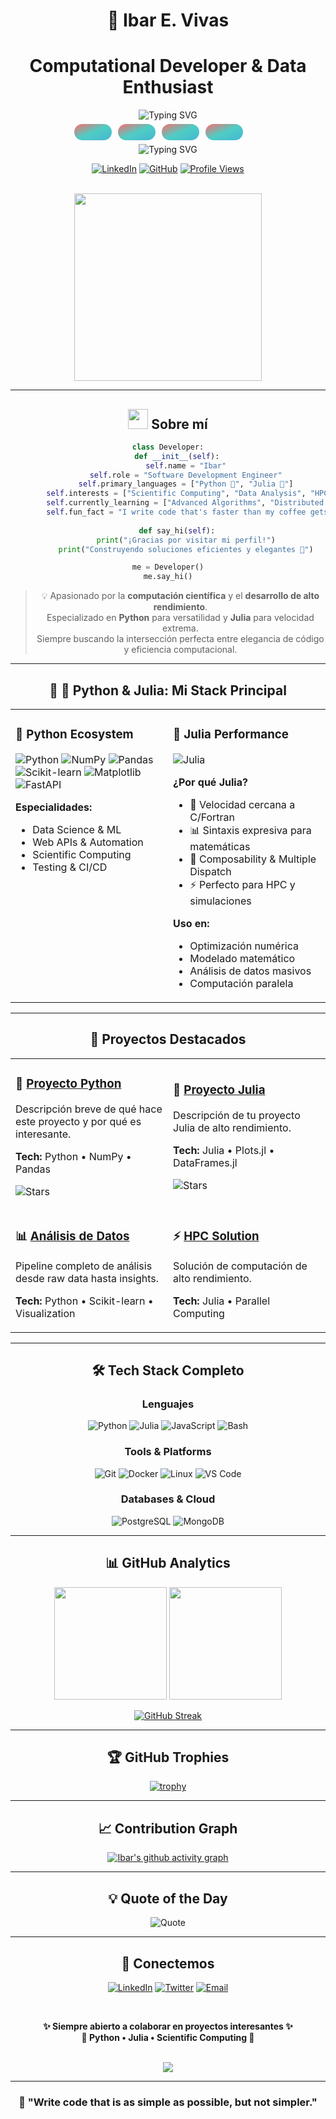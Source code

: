 <!--
**Ibarjl/Ibarjl** is a ✨ _special_ ✨ repository because its `README.md` (this file) appears on your GitHub profile.

Here are some ideas to get you started:

- 🔭 I’m currently working on ...
- 🌱 I’m currently learning ...
- 👯 I’m looking to collaborate on ...
- 🤔 I’m looking for help with ...
- 💬 Ask me about ...
- 📫 How to reach me: ...
- 😄 Pronouns: ...
- ⚡ Fun fact: ...
-->

<!--
**Ibarjl/Ibarjl** is a ✨ _special_ ✨ repository because its `README.md` (this file) appears on your GitHub profile.
-->

<div align="center">
  
# 🌟 Ibar E. Vivas
# Computational Developer & Data Enthusiast

<img src="https://readme-typing-svg.herokuapp.com?font=Fira+Code&weight=600&size=28&pause=20000&color=F75C7E&center=true&vCenter=true&width=600&lines=Python+%7C+Julia+Developer;Scientific+Computing;High-Performance+Code;Data+Science+%26+Analytics" alt="Typing SVG" />

<div align="center">

<!-- CABECERA CON ANIMACIÓN Y GRADIENTE -->


<!-- Gradiente SVG personalizado tipo snake segment -->
<svg width="320" height="38" viewBox="0 0 320 38" fill="none" xmlns="http://www.w3.org/2000/svg">
  <defs>
    <linearGradient id="snake-gradient" x1="0%" y1="0%" x2="100%" y2="100%">
      <stop offset="0%" stop-color="#ff6b6b"/>
      <stop offset="50%" stop-color="#4ecdc4"/>
      <stop offset="100%" stop-color="#45b7d1"/>
    </linearGradient>
  </defs>
  <rect x="10" y="6" width="60" height="26" rx="13" fill="url(#snake-gradient)" />
  <rect x="80" y="6" width="60" height="26" rx="13" fill="url(#snake-gradient)" />
  <rect x="150" y="6" width="60" height="26" rx="13" fill="url(#snake-gradient)" />
  <rect x="220" y="6" width="60" height="26" rx="13" fill="url(#snake-gradient)" />
</svg>

<br/>

<!-- Typing animation -->
<img src="https://readme-typing-svg.demolab.com?font=Fira+Code&weight=600&size=22&duration=3000&pause=2000&color=F75C7E&center=true&vCenter=true&repeat=true&width=600&lines=Python+%7C+Julia+Developer+%F0%9F%90%8D%F0%9F%94%B4;Scientific+Computing+%E2%9A%A1;High-Performance+Code+%F0%9F%9A%80;Data+Science+%26+Analytics+%F0%9F%93%8A" alt="Typing SVG" />

<br/>



<!-- Social links -->
[![LinkedIn](https://img.shields.io/badge/LinkedIn-%230077B5.svg?style=for-the-badge&logo=linkedin&logoColor=white)](https://linkedin.com/in/ibarvivas)
[![GitHub](https://img.shields.io/badge/GitHub-%23121011.svg?style=for-the-badge&logo=github&logoColor=white)](https://github.com/Ibarjl)
[![Profile Views](https://komarev.com/ghpvc/?username=Ibarjl&style=for-the-badge&color=blueviolet&label=Profile+Views)](https://github.com/Ibarjl)

<br/>

<!-- GIF decorativo opcional -->
<img src="https://user-images.githubusercontent.com/73097560/115834477-dbab4500-a447-11eb-908a-139a6edaec5c.gif" width="300">

</div>

---

## <img src="https://media2.giphy.com/media/QssGEmpkyEOhBCb7e1/giphy.gif?cid=ecf05e47a0n3gi1bfqntqmob8g9aid1oyj2wr3ds3mg700bl&rid=giphy.gif" width="32px" height="32px"> Sobre mí

```python
class Developer:
    def __init__(self):
        self.name = "Ibar"
        self.role = "Software Development Engineer"
        self.primary_languages = ["Python 🐍", "Julia 🔴"]
        self.interests = ["Scientific Computing", "Data Analysis", "HPC"]
        self.currently_learning = ["Advanced Algorithms", "Distributed Systems"]
        self.fun_fact = "I write code that's faster than my coffee gets cold ☕"
    
    def say_hi(self):
        print("¡Gracias por visitar mi perfil!")
        print("Construyendo soluciones eficientes y elegantes 🚀")

me = Developer()
me.say_hi()
```

> 💡 Apasionado por la **computación científica** y el **desarrollo de alto rendimiento**.  
> Especializado en **Python** para versatilidad y **Julia** para velocidad extrema.  
> Siempre buscando la intersección perfecta entre elegancia de código y eficiencia computacional.

---

## 🐍 🔴 Python & Julia: Mi Stack Principal

<table>
<tr>
<td width="50%" valign="top">

### 🐍 Python Ecosystem
![Python](https://img.shields.io/badge/Python-3776AB?style=for-the-badge&logo=python&logoColor=white)
![NumPy](https://img.shields.io/badge/NumPy-013243?style=for-the-badge&logo=numpy&logoColor=white)
![Pandas](https://img.shields.io/badge/Pandas-150458?style=for-the-badge&logo=pandas&logoColor=white)
![Scikit-learn](https://img.shields.io/badge/Scikit--learn-F7931E?style=for-the-badge&logo=scikitlearn&logoColor=white)
![Matplotlib](https://img.shields.io/badge/Matplotlib-11557c?style=for-the-badge&logo=python&logoColor=white)
![FastAPI](https://img.shields.io/badge/FastAPI-009688?style=for-the-badge&logo=fastapi&logoColor=white)

**Especialidades:**
- Data Science & ML
- Web APIs & Automation
- Scientific Computing
- Testing & CI/CD

</td>
<td width="50%" valign="top">

### 🔴 Julia Performance
![Julia](https://img.shields.io/badge/Julia-9558B2?style=for-the-badge&logo=julia&logoColor=white)

**¿Por qué Julia?**
- 🚀 Velocidad cercana a C/Fortran
- 📊 Sintaxis expresiva para matemáticas
- 🔧 Composability & Multiple Dispatch
- ⚡ Perfecto para HPC y simulaciones

**Uso en:**
- Optimización numérica
- Modelado matemático
- Análisis de datos masivos
- Computación paralela

</td>
</tr>
</table>

---

## 🚀 Proyectos Destacados

<table>
<tr>
<td width="50%">

### 🐍 [Proyecto Python](https://github.com/Ibarjl/REPO1)
Descripción breve de qué hace este proyecto y por qué es interesante.

**Tech:** Python • NumPy • Pandas

![Stars](https://img.shields.io/github/stars/Ibarjl/REPO1?style=social)

</td>
<td width="50%">

### 🔴 [Proyecto Julia](https://github.com/Ibarjl/REPO2)
Descripción de tu proyecto Julia de alto rendimiento.

**Tech:** Julia • Plots.jl • DataFrames.jl

![Stars](https://img.shields.io/github/stars/Ibarjl/REPO2?style=social)

</td>
</tr>
<tr>
<td width="50%">

### 📊 [Análisis de Datos](https://github.com/Ibarjl/REPO3)
Pipeline completo de análisis desde raw data hasta insights.

**Tech:** Python • Scikit-learn • Visualization

</td>
<td width="50%">

### ⚡ [HPC Solution](https://github.com/Ibarjl/REPO4)
Solución de computación de alto rendimiento.

**Tech:** Julia • Parallel Computing

</td>
</tr>
</table>

---

## 🛠️ Tech Stack Completo

<div align="center">

### Lenguajes
![Python](https://img.shields.io/badge/Python-3776AB?style=for-the-badge&logo=python&logoColor=white)
![Julia](https://img.shields.io/badge/Julia-9558B2?style=for-the-badge&logo=julia&logoColor=white)
![JavaScript](https://img.shields.io/badge/JavaScript-F7DF1E?style=for-the-badge&logo=javascript&logoColor=black)
![Bash](https://img.shields.io/badge/Bash-4EAA25?style=for-the-badge&logo=gnu-bash&logoColor=white)

### Tools & Platforms
![Git](https://img.shields.io/badge/Git-F05032?style=for-the-badge&logo=git&logoColor=white)
![Docker](https://img.shields.io/badge/Docker-2496ED?style=for-the-badge&logo=docker&logoColor=white)
![Linux](https://img.shields.io/badge/Linux-FCC624?style=for-the-badge&logo=linux&logoColor=black)
![VS Code](https://img.shields.io/badge/VS_Code-007ACC?style=for-the-badge&logo=visual-studio-code&logoColor=white)

### Databases & Cloud
![PostgreSQL](https://img.shields.io/badge/PostgreSQL-316192?style=for-the-badge&logo=postgresql&logoColor=white)
![MongoDB](https://img.shields.io/badge/MongoDB-47A248?style=for-the-badge&logo=mongodb&logoColor=white)

</div>

---

## 📊 GitHub Analytics

<div align="center">
  
<img height="180em" src="https://github-readme-stats.vercel.app/api?username=Ibarjl&show_icons=true&theme=radical&include_all_commits=true&count_private=true"/>
<img height="180em" src="https://github-readme-stats.vercel.app/api/top-langs/?username=Ibarjl&layout=compact&langs_count=8&theme=radical"/>

</div>

<div align="center">
  
[![GitHub Streak](https://github-readme-streak-stats.herokuapp.com/?user=Ibarjl&theme=radical)](https://git.io/streak-stats)

</div>

---

## 🏆 GitHub Trophies

<div align="center">
  
[![trophy](https://github-profile-trophy.vercel.app/?username=Ibarjl&theme=radical&no-frame=true&no-bg=true&row=1&column=7)](https://github.com/ryo-ma/github-profile-trophy)

</div>

---

## 📈 Contribution Graph

[![Ibar's github activity graph](https://github-readme-activity-graph.vercel.app/graph?username=Ibarjl&theme=react-dark&hide_border=true)](https://github.com/Ibarjl)

---

## 💡 Quote of the Day

<div align="center">

![Quote](https://quotes-github-readme.vercel.app/api?type=horizontal&theme=radical)

</div>

---

## 🤝 Conectemos

<div align="center">

[![LinkedIn](https://img.shields.io/badge/LinkedIn-0077B5?style=for-the-badge&logo=linkedin&logoColor=white)](https://linkedin.com/in/TU_USUARIO)
[![Twitter](https://img.shields.io/badge/Twitter-1DA1F2?style=for-the-badge&logo=twitter&logoColor=white)](https://twitter.com/TU_USUARIO)
[![Email](https://img.shields.io/badge/Email-D14836?style=for-the-badge&logo=gmail&logoColor=white)](mailto:tu@email.com)

<br/>

**✨ Siempre abierto a colaborar en proyectos interesantes ✨**  
**🤝 Python • Julia • Scientific Computing 🤝**

</div>

<br/>

<div align="center">
<img src="https://capsule-render.vercel.app/api?type=waving&color=gradient&customColorList=6,11,20&height=100&section=footer"/>
</div>
</div>

---

<div align="center">
  
### 🎯 "Write code that is as simple as possible, but not simpler."


</div>
<svg xmlns="http://www.w3.org/2000/svg" width="100%" height="100%">
  <defs>
    <linearGradient id="snakeGradient" x1="0" y1="0" x2="1" y2="0">
      <stop offset="0%" stop-color="#ff0000"/>
      <stop offset="16%" stop-color="#ff8000"/>
      <stop offset="33%" stop-color="#ffff00"/>
      <stop offset="50%" stop-color="#00ff00"/>
      <stop offset="66%" stop-color="#0000ff"/>
      <stop offset="83%" stop-color="#4b0082"/>
      <stop offset="100%" stop-color="#9400d3"/>
    </linearGradient>
  </defs>
  <path
      stroke="url(#snakeGradient)"
      stroke-width="10"
      fill="none"
      d="..."
  />
  <!-- Resto del SVG -->
</svg>
